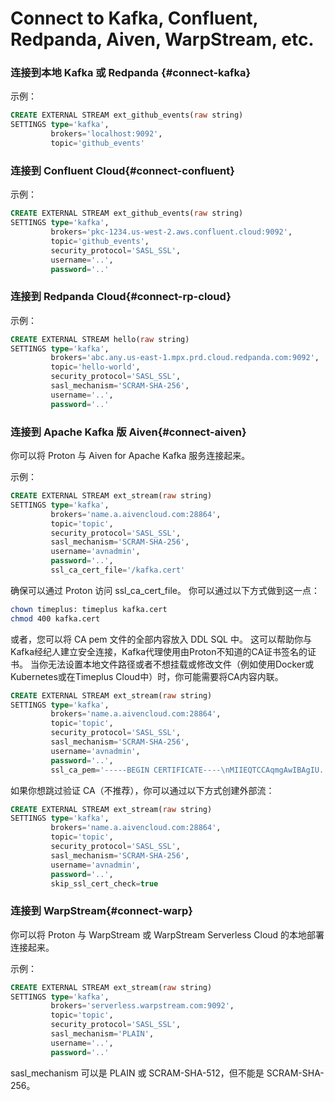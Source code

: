 # Connect to Kafka, Confluent, Redpanda, Aiven, WarpStream, etc.

### 连接到本地 Kafka 或 Redpanda {#connect-kafka}

示例：

```sql
CREATE EXTERNAL STREAM ext_github_events(raw string)
SETTINGS type='kafka',
         brokers='localhost:9092',
         topic='github_events'
```

### 连接到 Confluent Cloud{#connect-confluent}

示例：

```sql
CREATE EXTERNAL STREAM ext_github_events(raw string)
SETTINGS type='kafka',
         brokers='pkc-1234.us-west-2.aws.confluent.cloud:9092',
         topic='github_events',
         security_protocol='SASL_SSL',
         username='..',
         password='..'
```

### 连接到 Redpanda Cloud{#connect-rp-cloud}

示例：

```sql
CREATE EXTERNAL STREAM hello(raw string)
SETTINGS type='kafka',
         brokers='abc.any.us-east-1.mpx.prd.cloud.redpanda.com:9092',
         topic='hello-world',
         security_protocol='SASL_SSL',
         sasl_mechanism='SCRAM-SHA-256',
         username='..',
         password='..'
```

### 连接到 Apache Kafka 版 Aiven{#connect-aiven}

你可以将 Proton 与 Aiven for Apache Kafka 服务连接起来。

示例：

```sql
CREATE EXTERNAL STREAM ext_stream(raw string)
SETTINGS type='kafka',
         brokers='name.a.aivencloud.com:28864',
         topic='topic',
         security_protocol='SASL_SSL',
         sasl_mechanism='SCRAM-SHA-256',
         username='avnadmin',
         password='..',
         ssl_ca_cert_file='/kafka.cert'
```

确保可以通过 Proton 访问 ssl_ca_cert_file。 你可以通过以下方式做到这一点：

```bash
chown timeplus: timeplus kafka.cert
chmod 400 kafka.cert
```

或者，您可以将 CA pem 文件的全部内容放入 DDL SQL 中。 这可以帮助你与Kafka经纪人建立安全连接，Kafka代理使用由Proton不知道的CA证书签名的证书。 当你无法设置本地文件路径或者不想挂载或修改文件（例如使用Docker或Kubernetes或在Timeplus Cloud中）时，你可能需要将CA内容内联。

```sql
CREATE EXTERNAL STREAM ext_stream(raw string)
SETTINGS type='kafka',
         brokers='name.a.aivencloud.com:28864',
         topic='topic',
         security_protocol='SASL_SSL',
         sasl_mechanism='SCRAM-SHA-256',
         username='avnadmin',
         password='..',
         ssl_ca_pem='-----BEGIN CERTIFICATE----\nMIIEQTCCAqmgAwIBAgIU..ph0szPew==\n-----END CERTIFICATE-----'
```

如果你想跳过验证 CA（不推荐），你可以通过以下方式创建外部流：

```sql
CREATE EXTERNAL STREAM ext_stream(raw string)
SETTINGS type='kafka',
         brokers='name.a.aivencloud.com:28864',
         topic='topic',
         security_protocol='SASL_SSL',
         sasl_mechanism='SCRAM-SHA-256',
         username='avnadmin',
         password='..',
         skip_ssl_cert_check=true
```

### 连接到 WarpStream{#connect-warp}

你可以将 Proton 与 WarpStream 或 WarpStream Serverless Cloud 的本地部署连接起来。

示例：

```sql
CREATE EXTERNAL STREAM ext_stream(raw string)
SETTINGS type='kafka',
         brokers='serverless.warpstream.com:9092',
         topic='topic',
         security_protocol='SASL_SSL',
         sasl_mechanism='PLAIN',
         username='..',
         password='..'
```

sasl_mechanism 可以是 PLAIN 或 SCRAM-SHA-512，但不能是 SCRAM-SHA-256。
